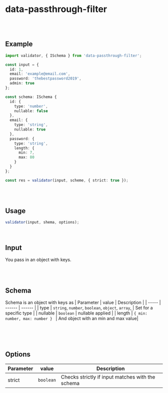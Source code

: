 # data-passthrough-filter

<br>
<br>


## Example

```typescript
import validator, { ISchema } from 'data-passthrough-filter';

const input = {
  id: 1,
  email: 'example@email.com',
  password: 'thebestpassword2019',
  admin: true
};

const schema: ISchema {
  id: {
    type: 'number',
    nullable: false
  },
  email: {
    type: 'string',
    nullable: true
  },
  password: {
    type: 'string',
    length: {
      min: 7,
      max: 80
    }
  }
};

const res = validator(input, scheme, { strict: true });
```

<br>
<br>

## Usage

```typescript
validator(input, shema, options);
```

<br>

## Input

You pass in an object with keys.

<br>
<br>

## Schema

Schema is an object with keys as
| Parameter | value | Description |
| ----- | ------ | ------ |
| type | `string`, `number`, `boolean`, `object`, `array`, | Set for a specific type |
| nullable | `boolean` | nullable applied |
| length | `{ min: number, max: number } ` | And object with an min and max value|

<br>
<br>
<br>

## Options

| Parameter | value     | Description                                      |
| --------- | --------- | ------------------------------------------------ |
| strict    | `boolean` | Checks strictly if input matches with the schema |
